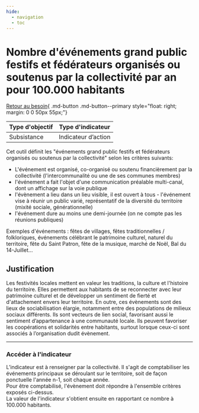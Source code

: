 ```yaml
---
hide:
  - navigation
  - toc
---
```


# Nombre d'événements grand public festifs et fédérateurs organisés ou soutenus par la collectivité par an pour 100.000 habitants

[Retour au besoin](https://konsilion.github.io/diag360/pages/besoins/be2){ .md-button .md-button--primary style="float: right; margin: 0 0 50px 55px;"}

|Type d'objectif|Type d'indicateur|
|--|--|
|Subsistance|Indicateur d’action|

Cet  outil  définit  les  "événements  grand  public  festifs  et  fédérateurs  organisés  ou soutenus par la collectivité" selon les critères suivants:  

* L'événement  est  organisé,  co-organisé  ou  soutenu  financièrement  par  la collectivité (l'intercommunalité ou une de ses communes membres) 
* l'événement a fait l'objet d'une communication préalable multi-canal, dont un affichage sur la voie publique 
* l'évènement a lieu dans un lieu visible, il est ouvert à tous -  l'événement  vise  à  réunir  un  public  varié,  représentatif  de  la  diversité  du territoire  (mixité sociale, générationnelle) 
* l'événement dure au moins une demi-journée (on ne compte pas les réunions publiques) 
 
Exemples  d'événements  :  fêtes  de  villages,  fêtes  traditionnelles  /  folkloriques, événements  célébrant  le  patrimoine  culturel,  naturel  du  territoire,  fête  du  Saint Patron,  fête de la musique, marché de Noël, Bal du 14-Juillet…

## Justification

Les  festivités  locales  mettent  en  valeur  les  traditions,  la  culture  et  l'histoire  du territoire.  Elles  permettent  aux  habitants  de  se  reconnecter  avec  leur  patrimoine culturel  et  de  développer  un  sentiment  de  fierté  et  d'attachement  envers  leur territoire.  En  outre,  ces  évènements  sont  des  lieux  de  sociabilisation  élargie, notamment  entre  des  populations  de  milieux  sociaux  différents. Ils sont vecteurs de lien social, favorisant aussi le sentiment d’appartenance à une communauté locale. Ils peuvent  favoriser  les  coopérations  et  solidarités  entre  habitants,  surtout  lorsque ceux-ci sont associés à l’organisation dudit évènement. 


---

### Accéder à l'indicateur

L’indicateur  est  à  renseigner  par  la  collectivité.  Il  s'agit  de  comptabiliser  les événements principaux se déroulant sur le territoire, soit de façon ponctuelle l'année n-1, soit chaque année.  
Pour  être  comptabilisé,  l'évènement  doit  répondre  à  l'ensemble  critères  exposés ci-dessus.  
La  valeur  de  l'indicateur  s'obtient  ensuite  en  rapportant  ce  nombre  à  100.000 habitants. 

